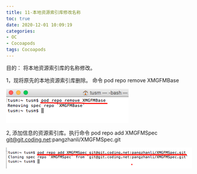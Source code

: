 ```yaml
---
title: 11-本地资源索引库修改名称
toc: true
date: 2020-12-01 10:09:19
categories: 
- OC
- Cocoapods
tags: Cocoapods
---
```



目的： 将本地资源索引库的名称修改。

1，现将原先的本地资源索引库删除。 命令  pod repo remove XMGFMBase

![](11-本地资源索引库修改名称/11_001.png)


2,  添加信息的资源索引库。执行命令 pod repo add XMGFMSpec  git@git.coding.net:pangzhanli/XMGFMSpec.git

![](11-本地资源索引库修改名称/11_002.png)

